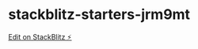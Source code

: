 # stackblitz-starters-jrm9mt

[Edit on StackBlitz ⚡️](https://stackblitz.com/edit/stackblitz-starters-jrm9mt)